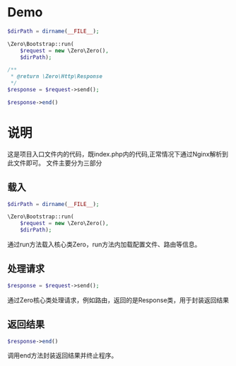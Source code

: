 # Demo
```php
$dirPath = dirname(__FILE__);

\Zero\Bootstrap::run(
    $request = new \Zero\Zero(),
    $dirPath);

/**
 * @return \Zero\Http\Response
 */
$response = $request->send();

$response->end()
```
# 说明
这是项目入口文件内的代码，既index.php内的代码,正常情况下通过Nginx解析到此文件即可。
文件主要分为三部分

## 载入
```php
$dirPath = dirname(__FILE__);

\Zero\Bootstrap::run(
    $request = new \Zero\Zero(),
    $dirPath);
```
通过run方法载入核心类Zero，run方法内加载配置文件、路由等信息。

## 处理请求 
```php
$response = $request->send();
```
通过Zero核心类处理请求，例如路由，返回的是Response类，用于封装返回结果

## 返回结果
```php
$response->end()
```
调用end方法封装返回结果并终止程序。